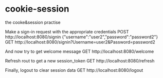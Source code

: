 # cookie-session
the cooke&session practise

Make a sign-in request with the appropriate credentials
POST http://localhost:8080/signin
{"username":"user2","password":"password2"}
GET http://localhost:8080/signin?Username=user2&Password=password2

And now try to get welcome message
GET http://localhost:8080/welcome

Refresh rout to get a new session_token
GET http://localhost:8080/refresh

Finally, logout to clear session data
GET http://localhost:8080/logout

